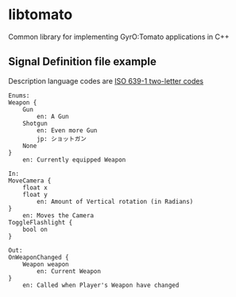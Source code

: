 # libtomato

Common library for implementing GyrO:Tomato applications in C++

## Signal Definition file example
Description language codes are [ISO 639-1 two-letter codes](https://en.wikipedia.org/wiki/List_of_ISO_639-1_codes)
```
Enums:
Weapon {
	Gun
		en: A Gun
	Shotgun
		en: Even more Gun
		jp: ショットガン
	None
}
	en: Currently equipped Weapon

In:
MoveCamera {
	float x
	float y
		en: Amount of Vertical rotation (in Radians)
}
	en: Moves the Camera
ToggleFlashlight {
	bool on
}

Out:
OnWeaponChanged {
	Weapon weapon
		en: Current Weapon
}
	en: Called when Player's Weapon have changed
```